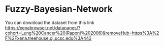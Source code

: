 # Fuzzy-Bayesian-Network
 You can download the dataset from this link 
 https://xenabrowser.net/datapages/?cohort=Lung%20Cancer%20(Raponi%202006)&removeHub=https%3A%2F%2Fxena.treehouse.gi.ucsc.edu%3A443

 
